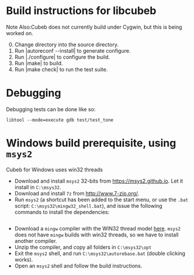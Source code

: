 # Build instructions for libcubeb

Note Also:Cubeb does not currently build under Cygwin, but this is being worked on.

0. Change directory into the source directory.
1. Run |autoreconf --install| to generate configure.
2. Run |./configure| to configure the build.
3. Run |make| to build.
4. Run |make check| to run the test suite.

# Debugging

Debugging tests can be done like so:

```libtool --mode=execute gdb test/test_tone```

# Windows build prerequisite, using `msys2`

Cubeb for Windows uses win32 threads

- Download and install `msys2` 32-bits from <https://msys2.github.io>. Let it
  install in `C:\msys32`.
- Download and install `7z` from <http://www.7-zip.org/>.
- Run `msys2` (a shortcut has been added to the start menu, or use the `.bat`
  script: `C:\msys32\mingw32_shell.bat`), and issue the following commands to
  install the dependencies:
```pacman -S git automake autoconf libtool m4 make pkg-config gdb
```
- Download a `mingw` compiler with the WIN32 thread model [here](http://sourceforge.net/projects/mingw-w64/files/Toolchains%20targetting%20Win32/Personal%20Builds/mingw-builds/4.9.2/threads-win32/sjlj/i686-4.9.2-release-win32-sjlj-rt_v3-rev0.7z/download). `msys2` does not have `mingw` builds with win32 threads,
so we have to install another compiler.
- Unzip the compiler, and copy all folders in `C:\msys32\opt`
- Exit the `msys2` shell, and run `C:\msys32\autorebase.bat` (double clicking
  works).
- Open an `msys2` shell and follow the build instructions.

